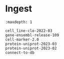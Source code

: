# Ingest

```{toctree}
:maxdepth: 1

cell_line-clo-2022-03
gene-ensembl-release-109
cell-marker-2.0
protein-uniprot-2023-03
protein-uniprot-2023-02
connect-to-db
```
